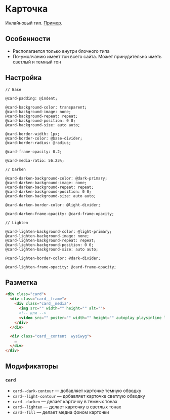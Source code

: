 # Карточка

Инлайновый тип. [Пример](http://sedona.stage.constlab.ru/blocks/card/).

## Особенности

* Располагается только внутри блочного типа
* По-умолчанию имеет тон всего сайта. Может принудительно иметь светлый и темный тон

## Настройка

```less
// Base

@card-padding: @indent;

@card-background-color: transparent;
@card-background-image: none;
@card-background-repeat: repeat;
@card-background-position: 0 0;
@card-background-size: auto auto;

@card-border-width: 1px;
@card-border-color: @base-divider;
@card-border-radius: @radius;

@card-frame-opacity: 0.2;

@card-media-ratio: 56.25%;

// Darken

@card-darken-background-color: @dark-primary;
@card-darken-background-image: none;
@card-darken-background-repeat: repeat;
@card-darken-background-position: 0 0;
@card-darken-background-size: auto auto;

@card-darken-border-color: @light-divider;

@card-darken-frame-opacity: @card-frame-opacity;

// Lighten

@card-lighten-background-color: @light-primary;
@card-lighten-background-image: none;
@card-lighten-background-repeat: repeat;
@card-lighten-background-position: 0 0;
@card-lighten-background-size: auto auto;

@card-lighten-border-color: @dark-divider;

@card-lighten-frame-opacity: @card-frame-opacity;
```

## Разметка

```html
<div class="card">
  <div class="card__frame">
    <div class="card__media">
      <img src="" width="" height="" alt="">
      <!-- или -->
      <video src="" poster="" width="" height="" autoplay playsinline loop muted></video>
    </div>
  </div>

  <div class="card__content  wysiwyg">
    …
  </div>
</div>
```

## Модификаторы

### `card`

* `card--dark-contour` — добавляет карточке темную обводку
* `card--light-contour` — добавляет карточке светлую обводку
* `card--darken` — делает карточку в темных тонах
* `card--lighten` — делает карточку в светлых тонах
* `card--fill` — делает медиа фоном карточки

